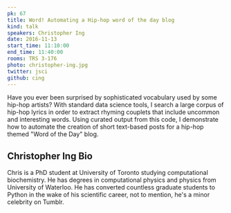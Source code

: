```yaml
---
pk: 67
title: Word! Automating a Hip-hop word of the day blog
kind: talk
speakers: Christopher Ing
date: 2016-11-13
start_time: 11:10:00
end_time: 11:40:00
rooms: TRS 3-176
photo: christopher-ing.jpg
twitter: jsci
github: cing
---
```


Have you ever been surprised by sophisticated vocabulary used by some hip-hop artists? With standard data science tools, I search a large corpus of hip-hop lyrics in order to extract rhyming couplets that include uncommon and interesting words. Using curated output from this code, I demonstrate how to automate the creation of short text-based posts for a hip-hop themed "Word of the Day" blog.

## Christopher Ing Bio

Chris is a PhD student at University of Toronto studying computational biochemistry. He has degrees in computational physics and physics from University of Waterloo. He has converted countless graduate students to Python in the wake of his scientific career, not to mention, he's a minor celebrity on Tumblr.